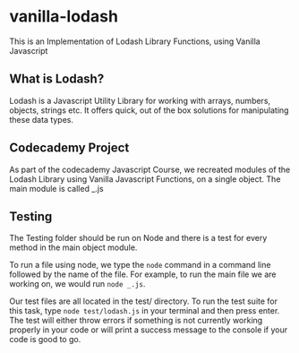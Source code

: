 # vanilla-lodash
This is an Implementation of Lodash Library Functions, using Vanilla Javascript

## What is Lodash?
Lodash is a Javascript Utility Library for working with arrays, numbers, objects, strings etc. It offers quick, out of the box solutions for manipulating these data types. 

## Codecademy Project
As part of the codecademy Javascript Course, we recreated modules of the Lodash Library using Vanilla Javascript Functions, on a single object. The main module is called _.js

## Testing
The Testing folder should be run on Node and there is a test for every method in the main object module. 

To run a file using node, we type the ```node``` command in a command line followed by the name of the file. For example, to run the main file we are working on, we would run ```node _.js```.

Our test files are all located in the test/ directory. To run the test suite for this task, type ```node test/lodash.js``` in your terminal and then press enter. The test will either throw errors if something is not currently working properly in your code or will print a success message to the console if your code is good to go.
